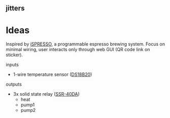jitters
---


# Ideas

Inspired by [iSPRESSO](https://ispresso.net/), a programmable espresso brewing system.
Focus on minimal wiring, user interacts only through web GUI (QR code link on sticker).


inputs
- 1-wire temperature sensor ([DS18B20](https://learn.adafruit.com/adafruits-raspberry-pi-lesson-11-ds18b20-temperature-sensing))

outputs
- 3x solid state relay ([SSR-40DA](https://www.amazon.com/dp/B07KNKYHBY?psc=1&ref=ppx_yo2_dt_b_product_details))
    - heat
    - pump1
    - pump2
